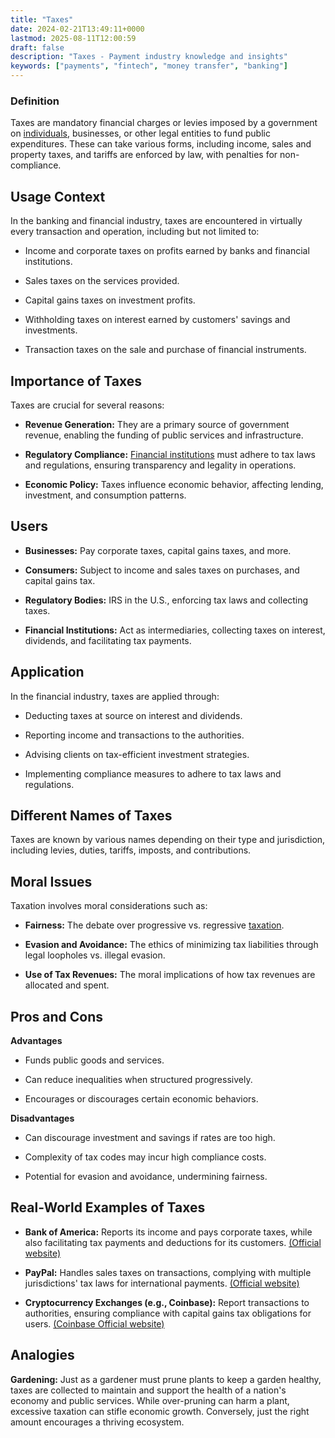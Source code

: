```yaml
---
title: "Taxes"
date: 2024-02-21T13:49:11+0000
lastmod: 2025-08-11T12:00:59
draft: false
description: "Taxes - Payment industry knowledge and insights"
keywords: ["payments", "fintech", "money transfer", "banking"]
---
```


### Definition

Taxes are mandatory financial charges or levies imposed by a government on [individuals](https://faisalkhanllc.xyz/resources/payments-wiki/i/individual-taxpayer-identification-number-itin/), businesses, or other legal entities to fund public expenditures. These can take various forms, including income, sales and property taxes, and tariffs are enforced by law, with penalties for non-compliance.

## Usage Context

In the banking and financial industry, taxes are encountered in virtually every transaction and operation, including but not limited to:

- Income and corporate taxes on profits earned by banks and financial institutions.

- Sales taxes on the services provided.

- Capital gains taxes on investment profits.

- Withholding taxes on interest earned by customers' savings and investments.

- Transaction taxes on the sale and purchase of financial instruments.

## Importance of Taxes

Taxes are crucial for several reasons:

- **Revenue Generation:** They are a primary source of government revenue, enabling the funding of public services and infrastructure.

- **Regulatory Compliance:** [Financial institutions](https://faisalkhanllc.xyz/resources/payments-wiki/f/financial-institution-fi/) must adhere to tax laws and regulations, ensuring transparency and legality in operations.

- **Economic Policy:** Taxes influence economic behavior, affecting lending, investment, and consumption patterns.

## Users

- **Businesses:** Pay corporate taxes, capital gains taxes, and more.

- **Consumers:** Subject to income and sales taxes on purchases, and capital gains tax.

- **Regulatory Bodies:** IRS in the U.S., enforcing tax laws and collecting taxes.

- **Financial Institutions:** Act as intermediaries, collecting taxes on interest, dividends, and facilitating tax payments.

## Application

In the financial industry, taxes are applied through:

- Deducting taxes at source on interest and dividends.

- Reporting income and transactions to the authorities.

- Advising clients on tax-efficient investment strategies.

- Implementing compliance measures to adhere to tax laws and regulations.

## Different Names of Taxes

Taxes are known by various names depending on their type and jurisdiction, including levies, duties, tariffs, imposts, and contributions.

## Moral Issues

Taxation involves moral considerations such as:

- **Fairness:** The debate over progressive vs. regressive [taxation](https://faisalkhanllc.xyz/resources/payments-wiki/d/double-taxation/).

- **Evasion and Avoidance:** The ethics of minimizing tax liabilities through legal loopholes vs. illegal evasion.

- **Use of Tax Revenues:** The moral implications of how tax revenues are allocated and spent.

## Pros and Cons

**Advantages**

- Funds public goods and services.

- Can reduce inequalities when structured progressively.

- Encourages or discourages certain economic behaviors.

**Disadvantages**

- Can discourage investment and savings if rates are too high.

- Complexity of tax codes may incur high compliance costs.

- Potential for evasion and avoidance, undermining fairness.

## Real-World Examples of Taxes

- **Bank of America:** Reports its income and pays corporate taxes, while also facilitating tax payments and deductions for its customers. [(Official website)](https://www.bankofamerica.com/)

- **PayPal:** Handles sales taxes on transactions, complying with multiple jurisdictions' tax laws for international payments. [(Official website)](https://www.paypal.com/)

- **Cryptocurrency Exchanges (e.g., Coinbase):** Report transactions to authorities, ensuring compliance with capital gains tax obligations for users. [(Coinbase Official website)](https://www.coinbase.com/)

## Analogies

**Gardening:** Just as a gardener must prune plants to keep a garden healthy, taxes are collected to maintain and support the health of a nation's economy and public services. While over-pruning can harm a plant, excessive taxation can stifle economic growth. Conversely, just the right amount encourages a thriving ecosystem.